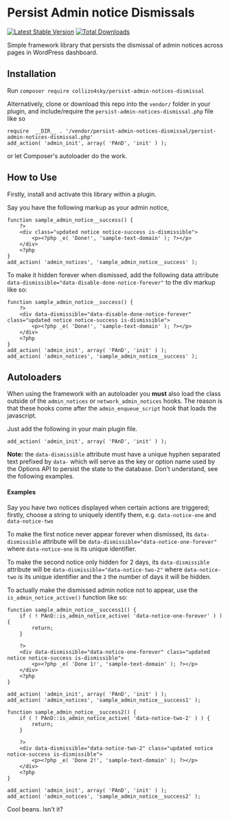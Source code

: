 # Persist Admin notice Dismissals
[![Latest Stable Version](https://poser.pugx.org/collizo4sky/persist-admin-notices-dismissal/v/stable)](https://packagist.org/packages/collizo4sky/persist-admin-notices-dismissal)
[![Total Downloads](https://poser.pugx.org/collizo4sky/persist-admin-notices-dismissal/downloads)](https://packagist.org/packages/collizo4sky/persist-admin-notices-dismissal)

Simple framework library that persists the dismissal of admin notices across pages in WordPress dashboard.

## Installation

Run `composer require collizo4sky/persist-admin-notices-dismissal`

Alternatively, clone or download this repo into the `vendor/` folder in your plugin, and include/require the `persist-admin-notices-dismissal.php` file like so

```
require  __DIR__ . '/vendor/persist-admin-notices-dismissal/persist-admin-notices-dismissal.php'
add_action( 'admin_init', array( 'PAnD', 'init' ) );
```

or let Composer's autoloader do the work.

## How to Use
Firstly, install and activate this library within a plugin.

Say you have the following markup as your admin notice,


```
function sample_admin_notice__success() {
	?>
	<div class="updated notice notice-success is-dismissible">
    	<p><?php _e( 'Done!', 'sample-text-domain' ); ?></p>
	</div>
	<?php
}
add_action( 'admin_notices', 'sample_admin_notice__success' );
```

To make it hidden forever when dismissed, add the following data attribute `data-dismissible="data-disable-done-notice-forever"` to the div markup like so:


```
function sample_admin_notice__success() {
	?>
	<div data-dismissible="data-disable-done-notice-forever" class="updated notice notice-success is-dismissible">
		<p><?php _e( 'Done!', 'sample-text-domain' ); ?></p>
	</div>
	<?php
}
add_action( 'admin_init', array( 'PAnD', 'init' ) );
add_action( 'admin_notices', 'sample_admin_notice__success' );
```

## Autoloaders
When using the framework with an autoloader you **must** also load the class outside of the `admin_notices` or `network_admin_notices` hooks. The reason is that these hooks come after the `admin_enqueue_script` hook that loads the javascript.

Just add the following in your main plugin file.

```
add_action( 'admin_init', array( 'PAnD', 'init' ) );
```
 
**Note:** the `data-dismissible` attribute must have a unique hyphen separated text prefixed by `data-` which will serve as the key or option name used by the Options API to persist the state to the database. Don't understand, see the following examples.

#### Examples
Say you have two notices displayed when certain actions are triggered; firstly, choose a string to uniquely identify them, e.g. `data-notice-one` and `data-notice-two`

To make the first notice never appear forever when dismissed, its `data-dismissible` attribute will be `data-dismissible="data-notice-one-forever"` where `data-notice-one` is its unique identifier.

To make the second notice only hidden for 2 days, its `data-dismissible` attribute will be `data-dismissible="data-notice-two-2"` where `data-notice-two` is its unique identifier and the `2` the number of days it will be hidden.

To actually make the dismissed admin notice not to appear, use the `is_admin_notice_active()` function like so:


```
function sample_admin_notice__success1() {
	if ( ! PAnD::is_admin_notice_active( 'data-notice-one-forever' ) ) {
		return;
	}

	?>
	<div data-dismissible="data-notice-one-forever" class="updated notice notice-success is-dismissible">
		<p><?php _e( 'Done 1!', 'sample-text-domain' ); ?></p>
	</div>
	<?php
}

add_action( 'admin_init', array( 'PAnD', 'init' ) );
add_action( 'admin_notices', 'sample_admin_notice__success1' );
```

```
function sample_admin_notice__success2() {
	if ( ! PAnD::is_admin_notice_active( 'data-notice-two-2' ) ) {
		return;
	}

	?>
	<div data-dismissible="data-notice-two-2" class="updated notice notice-success is-dismissible">
		<p><?php _e( 'Done 2!', 'sample-text-domain' ); ?></p>
	</div>
	<?php
}

add_action( 'admin_init', array( 'PAnD', 'init' ) );
add_action( 'admin_notices', 'sample_admin_notice__success2' );
```


Cool beans. Isn't it?

